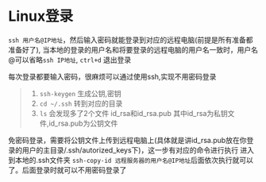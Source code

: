 # Linux登录

`ssh 用户名@IP地址`，然后输入密码就能登录到对应的远程电脑(前提是所有准备都准备好了), 当本地的登录的用户名和将要登录的远程电脑的用户名一致时，用户名@可以省略`ssh IP地址`, `ctrl+d` 退出登录

每次登录都要输入密码，很麻烦可以通过使用ssh,实现不用密码登录
 >1. `ssh-keygen`  生成公钥,密钥
 >2. `cd ~/.ssh`   转到对应的目录
 >3. ` ls ` 会发现多了2个文件 id_rsa和id_rsa.pub 其中id_rsa为私钥文件,id_rsa.pub为公钥文件

 免密码登录，需要将公钥文件上传到远程电脑上(具体就是讲id_rsa.pub放在你登录的用户的主目录/.ssh/autorized_keys下)，这一步有对应的命令进行执行
 进入到本地的.ssh文件夹 `ssh-copy-id 远程服务器的用户名@IP地址`后面依次执行就可以了。后面登录时就可以不用密码登录了
